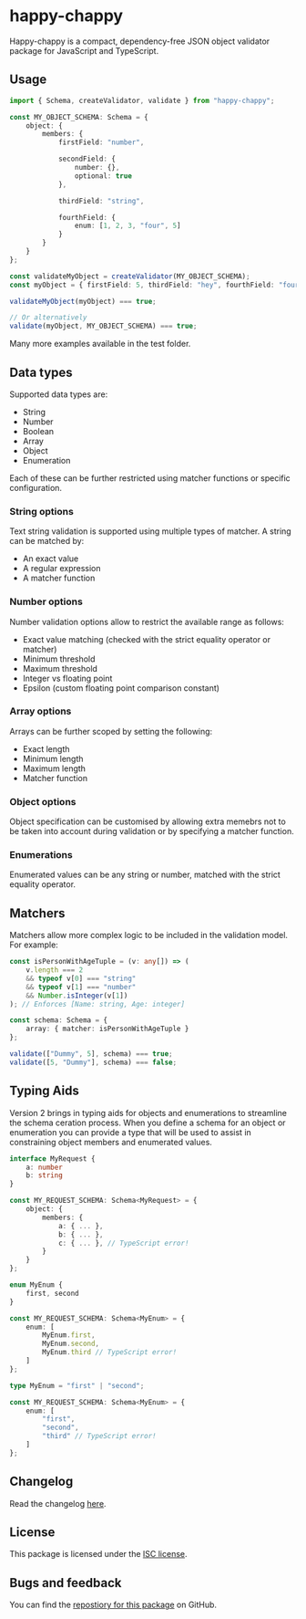 # happy-chappy

Happy-chappy is a compact, dependency-free JSON object validator package for JavaScript and TypeScript.

## Usage

```typescript
import { Schema, createValidator, validate } from "happy-chappy";

const MY_OBJECT_SCHEMA: Schema = {
    object: {
        members: {
            firstField: "number",

            secondField: {
                number: {},
                optional: true
            },

            thirdField: "string",

            fourthField: {
                enum: [1, 2, 3, "four", 5]
            }
        }
    }
};

const validateMyObject = createValidator(MY_OBJECT_SCHEMA);
const myObject = { firstField: 5, thirdField: "hey", fourthField: "four" };

validateMyObject(myObject) === true;

// Or alternatively
validate(myObject, MY_OBJECT_SCHEMA) === true;
```

Many more examples available in the test folder.

## Data types

Supported data types are:

* String
* Number
* Boolean
* Array
* Object
* Enumeration

Each of these can be further restricted using matcher functions or specific configuration.

### String options

Text string validation is supported using multiple types of matcher. A string can be matched by:

* An exact value
* A regular expression
* A matcher function

### Number options

Number validation options allow to restrict the available range as follows:

* Exact value matching (checked with the strict equality operator or matcher)
* Minimum threshold
* Maximum threshold
* Integer vs floating point
* Epsilon (custom floating point comparison constant)

### Array options

Arrays can be further scoped by setting the following:

* Exact length
* Minimum length
* Maximum length
* Matcher function

### Object options

Object specification can be customised by allowing extra memebrs not to be taken into account during validation or by specifying a matcher function.

### Enumerations

Enumerated values can be any string or number, matched with the strict equality operator.

## Matchers

Matchers allow more complex logic to be included in the validation model. For example:

```typescript
const isPersonWithAgeTuple = (v: any[]) => (
    v.length === 2
    && typeof v[0] === "string"
    && typeof v[1] === "number"
    && Number.isInteger(v[1])
); // Enforces [Name: string, Age: integer]

const schema: Schema = {
    array: { matcher: isPersonWithAgeTuple }
};

validate(["Dummy", 5], schema) === true;
validate([5, "Dummy"], schema) === false;
```

## Typing Aids

Version 2 brings in typing aids for objects and enumerations to streamline the schema ceration process. When you define a schema for an object or enumeration you can provide a type that will be used to assist in constraining object members and enumerated values.

```typescript
interface MyRequest {
    a: number
    b: string
}

const MY_REQUEST_SCHEMA: Schema<MyRequest> = {
    object: {
        members: {
            a: { ... },
            b: { ... },
            c: { ... }, // TypeScript error!
        }
    }
};
```

```typescript
enum MyEnum {
    first, second
}

const MY_REQUEST_SCHEMA: Schema<MyEnum> = {
    enum: [
        MyEnum.first,
        MyEnum.second,
        MyEnum.third // TypeScript error!
    ]
};
```

```typescript
type MyEnum = "first" | "second";

const MY_REQUEST_SCHEMA: Schema<MyEnum> = {
    enum: [
        "first",
        "second",
        "third" // TypeScript error!
    ]
};
```

## Changelog

Read the changelog [here](./CHANGELOG.md).

## License

This package is licensed under the [ISC license](./LICENSE).

## Bugs and feedback

You can find the [repostiory for this package](https://github.com/moongoal/happy-chappy) on GitHub.
